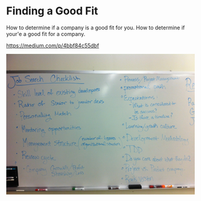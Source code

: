 # Finding a Good Fit

How to determine if a company is a good fit for you. How to determine if your'e a good fit for a company.

https://medium.com/p/4bbf84c55dbf

![](job-search-checklist.png)
